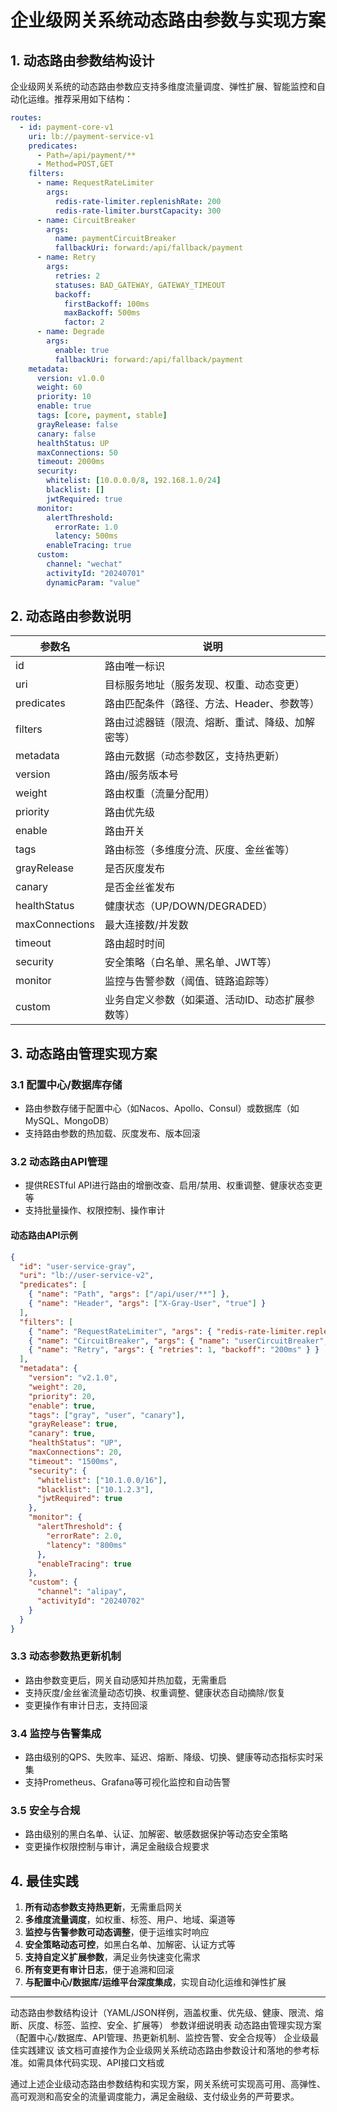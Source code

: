 # 企业级网关系统动态路由参数与实现方案

## 1. 动态路由参数结构设计

企业级网关系统的动态路由参数应支持多维度流量调度、弹性扩展、智能监控和自动化运维。推荐采用如下结构：

```yaml
routes:
  - id: payment-core-v1
    uri: lb://payment-service-v1
    predicates:
      - Path=/api/payment/**
      - Method=POST,GET
    filters:
      - name: RequestRateLimiter
        args:
          redis-rate-limiter.replenishRate: 200
          redis-rate-limiter.burstCapacity: 300
      - name: CircuitBreaker
        args:
          name: paymentCircuitBreaker
          fallbackUri: forward:/api/fallback/payment
      - name: Retry
        args:
          retries: 2
          statuses: BAD_GATEWAY, GATEWAY_TIMEOUT
          backoff:
            firstBackoff: 100ms
            maxBackoff: 500ms
            factor: 2
      - name: Degrade
        args:
          enable: true
          fallbackUri: forward:/api/fallback/payment
    metadata:
      version: v1.0.0
      weight: 60
      priority: 10
      enable: true
      tags: [core, payment, stable]
      grayRelease: false
      canary: false
      healthStatus: UP
      maxConnections: 50
      timeout: 2000ms
      security:
        whitelist: [10.0.0.0/8, 192.168.1.0/24]
        blacklist: []
        jwtRequired: true
      monitor:
        alertThreshold:
          errorRate: 1.0
          latency: 500ms
        enableTracing: true
      custom:
        channel: "wechat"
        activityId: "20240701"
        dynamicParam: "value"
```

## 2. 动态路由参数说明

| 参数名           | 说明                                                         |
|------------------|--------------------------------------------------------------|
| id               | 路由唯一标识                                                 |
| uri              | 目标服务地址（服务发现、权重、动态变更）                    |
| predicates       | 路由匹配条件（路径、方法、Header、参数等）                   |
| filters          | 路由过滤器链（限流、熔断、重试、降级、加解密等）             |
| metadata         | 路由元数据（动态参数区，支持热更新）                         |
| version          | 路由/服务版本号                                              |
| weight           | 路由权重（流量分配用）                                       |
| priority         | 路由优先级                                                   |
| enable           | 路由开关                                                     |
| tags             | 路由标签（多维度分流、灰度、金丝雀等）                       |
| grayRelease      | 是否灰度发布                                                 |
| canary           | 是否金丝雀发布                                               |
| healthStatus     | 健康状态（UP/DOWN/DEGRADED）                                 |
| maxConnections   | 最大连接数/并发数                                            |
| timeout          | 路由超时时间                                                 |
| security         | 安全策略（白名单、黑名单、JWT等）                            |
| monitor          | 监控与告警参数（阈值、链路追踪等）                           |
| custom           | 业务自定义参数（如渠道、活动ID、动态扩展参数等）             |

## 3. 动态路由管理实现方案

### 3.1 配置中心/数据库存储
- 路由参数存储于配置中心（如Nacos、Apollo、Consul）或数据库（如MySQL、MongoDB）
- 支持路由参数的热加载、灰度发布、版本回滚

### 3.2 动态路由API管理
- 提供RESTful API进行路由的增删改查、启用/禁用、权重调整、健康状态变更等
- 支持批量操作、权限控制、操作审计

#### 动态路由API示例
```json
{
  "id": "user-service-gray",
  "uri": "lb://user-service-v2",
  "predicates": [
    { "name": "Path", "args": ["/api/user/**"] },
    { "name": "Header", "args": ["X-Gray-User", "true"] }
  ],
  "filters": [
    { "name": "RequestRateLimiter", "args": { "redis-rate-limiter.replenishRate": 100, "redis-rate-limiter.burstCapacity": 150 } },
    { "name": "CircuitBreaker", "args": { "name": "userCircuitBreaker", "fallbackUri": "forward:/api/fallback/user" } },
    { "name": "Retry", "args": { "retries": 1, "backoff": "200ms" } }
  ],
  "metadata": {
    "version": "v2.1.0",
    "weight": 20,
    "priority": 20,
    "enable": true,
    "tags": ["gray", "user", "canary"],
    "grayRelease": true,
    "canary": true,
    "healthStatus": "UP",
    "maxConnections": 20,
    "timeout": "1500ms",
    "security": {
      "whitelist": ["10.1.0.0/16"],
      "blacklist": ["10.1.2.3"],
      "jwtRequired": true
    },
    "monitor": {
      "alertThreshold": {
        "errorRate": 2.0,
        "latency": "800ms"
      },
      "enableTracing": true
    },
    "custom": {
      "channel": "alipay",
      "activityId": "20240702"
    }
  }
}
```

### 3.3 动态参数热更新机制
- 路由参数变更后，网关自动感知并热加载，无需重启
- 支持灰度/金丝雀流量动态切换、权重调整、健康状态自动摘除/恢复
- 变更操作有审计日志，支持回滚

### 3.4 监控与告警集成
- 路由级别的QPS、失败率、延迟、熔断、降级、切换、健康等动态指标实时采集
- 支持Prometheus、Grafana等可视化监控和自动告警

### 3.5 安全与合规
- 路由级别的黑白名单、认证、加解密、敏感数据保护等动态安全策略
- 变更操作权限控制与审计，满足金融级合规要求

## 4. 最佳实践

1. **所有动态参数支持热更新**，无需重启网关
2. **多维度流量调度**，如权重、标签、用户、地域、渠道等
3. **监控与告警参数可动态调整**，便于运维实时响应
4. **安全策略动态可控**，如黑白名单、加解密、认证方式等
5. **支持自定义扩展参数**，满足业务快速变化需求
6. **所有变更有审计日志**，便于追溯和回滚
7. **与配置中心/数据库/运维平台深度集成**，实现自动化运维和弹性扩展

---

动态路由参数结构设计（YAML/JSON样例，涵盖权重、优先级、健康、限流、熔断、灰度、标签、监控、安全、扩展等）
参数详细说明表
动态路由管理实现方案（配置中心/数据库、API管理、热更新机制、监控告警、安全合规等）
企业级最佳实践建议
该文档可直接作为企业级网关系统动态路由参数设计和落地的参考标准。如需具体代码实现、API接口文档或

通过上述企业级动态路由参数结构和实现方案，网关系统可实现高可用、高弹性、高可观测和高安全的流量调度能力，满足金融级、支付级业务的严苛要求。